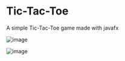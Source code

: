# Tic-Tac-Toe
A simple Tic-Tac-Toe game made with javafx

![image](https://user-images.githubusercontent.com/99418863/222907424-8f479392-9be8-42b8-a020-32fb174d87d9.png)

![image](https://user-images.githubusercontent.com/99418863/222908644-dc30a3bd-cb9c-4f5f-9e1d-71b05e292c52.png)


